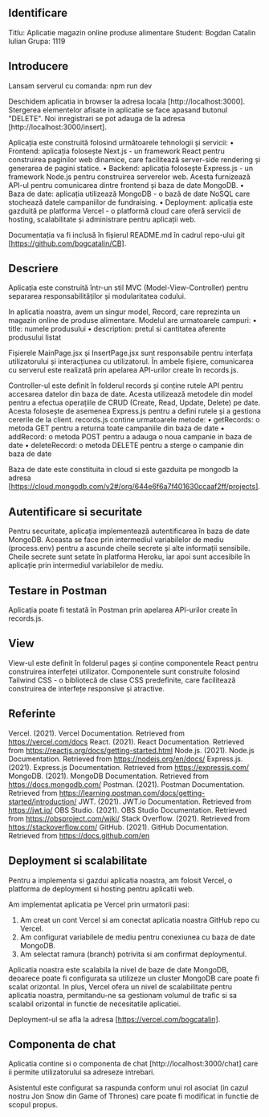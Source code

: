 
## Identificare

Titlu: Aplicatie magazin online produse alimentare
Student: Bogdan Catalin Iulian
Grupa: 1119


## Introducere

Lansam serverul cu comanda: npm run dev

Deschidem aplicatia in browser la adresa locala [http://localhost:3000].
Stergerea elementelor afisate in aplicatie se face apasand butonul "DELETE". Noi inregistrari se pot adauga de la adresa [http://localhost:3000/insert].

Aplicația este construită folosind următoarele tehnologii și servicii:
•	Frontend: aplicația folosește Next.js - un framework React pentru construirea paginilor web dinamice, care facilitează server-side rendering și generarea de pagini statice.
•	Backend: aplicația folosește Express.js - un framework Node.js pentru construirea serverelor web. Acesta furnizează API-ul pentru comunicarea dintre frontend și baza de date MongoDB.
•	Baza de date: aplicația utilizează MongoDB - o bază de date NoSQL care stochează datele campaniilor de fundraising.
•	Deployment: aplicația este gazduită pe platforma Vercel - o platformă cloud care oferă servicii de hosting, scalabilitate și administrare pentru aplicații web.

Documentația va fi inclusă în fișierul README.md în cadrul repo-ului git [https://github.com/bogcatalin/CB].


## Descriere

Aplicația este construită într-un stil MVC (Model-View-Controller) pentru separarea responsabilităților și modularitatea codului.

In aplicatia noastra, avem un singur model, Record, care reprezinta un magazin online de produse alimentare. 
Modelul are urmatoarele campuri:
•	title: numele produsului
•	description: pretul si cantitatea aferente produsului listat

Fișierele MainPage.jsx și InsertPage.jsx sunt responsabile pentru interfața utilizatorului și interacțiunea cu utilizatorul. În ambele fișiere, comunicarea cu serverul este realizată prin apelarea API-urilor create în records.js.

Controller-ul este definit în folderul records și conține rutele API pentru accesarea datelor din baza de date. Acesta utilizează metodele din model pentru a efectua operațiile de CRUD (Create, Read, Update, Delete) pe date. Acesta folosește de asemenea Express.js pentru a defini rutele și a gestiona cererile de la client.
records.js contine urmatoarele metode:
•	getRecords: o metoda GET pentru a returna toate campaniile din baza de date
•	addRecord: o metoda POST pentru a adauga o noua campanie in baza de date
•	deleteRecord: o metoda DELETE pentru a sterge o campanie din baza de date

Baza de date este constituita in cloud si este gazduita pe mongodb la adresa [https://cloud.mongodb.com/v2#/org/644e6f6a7f401630ccaaf2ff/projects].

## Autentificare si securitate

Pentru securitate, aplicația implementează autentificarea în baza de date MongoDB. Aceasta se face prin intermediul variabilelor de mediu (process.env) pentru a ascunde cheile secrete și alte informații sensibile. Cheile secrete sunt setate în platforma Heroku, iar apoi sunt accesibile în aplicație prin intermediul variabilelor de mediu.


## Testare in Postman

Aplicația poate fi testată în Postman prin apelarea API-urilor create în records.js.


## View

View-ul este definit în folderul pages și conține componentele React pentru construirea interfeței utilizator. Componentele sunt construite folosind Tailwind CSS - o bibliotecă de clase CSS predefinite, care facilitează construirea de interfețe responsive și atractive.


## Referinte
Vercel. (2021). Vercel Documentation. Retrieved from https://vercel.com/docs
React. (2021). React Documentation. Retrieved from https://reactjs.org/docs/getting-started.html
Node.js. (2021). Node.js Documentation. Retrieved from https://nodejs.org/en/docs/
Express.js. (2021). Express.js Documentation. Retrieved from https://expressjs.com/
MongoDB. (2021). MongoDB Documentation. Retrieved from https://docs.mongodb.com/
Postman. (2021). Postman Documentation. Retrieved from https://learning.postman.com/docs/getting-started/introduction/
JWT. (2021). JWT.io Documentation. Retrieved from https://jwt.io/
OBS Studio. (2021). OBS Studio Documentation. Retrieved from https://obsproject.com/wiki/
Stack Overflow. (2021). Retrieved from https://stackoverflow.com/
GitHub. (2021). GitHub Documentation. Retrieved from https://docs.github.com/en


## Deployment si scalabilitate

Pentru a implementa si gazdui aplicatia noastra, am folosit Vercel, o platforma de deployment si hosting pentru aplicatii web.

 Am implementat aplicatia pe Vercel prin urmatorii pasi:
1.	Am creat un cont Vercel si am conectat aplicatia noastra GitHub repo cu Vercel.
2.	Am configurat variabilele de mediu pentru conexiunea cu baza de date MongoDB.
3.	Am selectat ramura (branch) potrivita si am confirmat deploymentul.

Aplicatia noastra este scalabila la nivel de baze de date MongoDB, deoarece poate fi configurata sa utilizeze un cluster MongoDB care poate fi scalat orizontal. In plus, Vercel ofera un nivel de scalabilitate pentru aplicatia noastra, permitandu-ne sa gestionam volumul de trafic si sa scalabil orizontal in functie de necesitatile aplicatiei.

Deployment-ul se afla la adresa [https://vercel.com/bogcatalin].


## Componenta de chat

Aplicatia contine si o componenta de chat [http://localhost:3000/chat] care ii permite utilizatorului sa adreseze intrebari.

Asistentul este configurat sa raspunda conform unui rol asociat (in cazul nostru Jon Snow din Game of Thrones) care poate fi modificat in functie de scopul propus.



